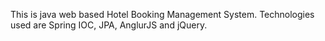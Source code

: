This is java web based Hotel Booking Management System.
Technologies used are Spring IOC, JPA, AnglurJS and jQuery.
